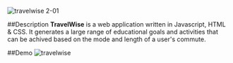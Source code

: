 ![travelwise 2-01](https://cloud.githubusercontent.com/assets/17185335/18987974/5d8d3be6-86fc-11e6-95cd-3cdad2f77abd.png)


##Description
**TravelWise** is a web application written in Javascript, HTML & CSS. It generates a large range of educational goals and activities that can be achived based on the mode and length of a user's commute. 

##Demo
![travelwise](https://cloud.githubusercontent.com/assets/17185335/18990559/c170dfb0-870a-11e6-84c5-df8846d7f1b8.gif)
